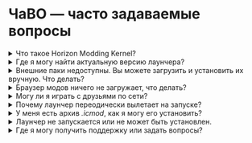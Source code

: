 # ЧаВО — часто задаваемые вопросы

<details>
<summary>Что такое Horizon Modding Kernel?</summary>
<div>

*Horizon Modding Kernel* — гибкий лаунчер для модификации игр, а прежде всего, загрузчик модов для Minecraft: Bedrock Edition (и, возможно, других игр в будущем) на любом Android устройстве.

:::info Ключевые особенности Horizon Modding Kernel

- Создание модов для любых игр, которые есть на вашем устройстве
- Замена существующих ресурсов игры и добавление новых
- Гибкий API, позволяющий создавать стабильные и мощные окружения для моддинга игр
- Дополнительные возможности поддержки Unity, а также C/C++ приложений

:::

Вы можете запускать моды для Minecraft: Bedrock Edition, в загрузчике обеспечена полная обратная совместимость с модами для *Inner Core*. Кроме того, в лаунчере доступно обширное количество нового функционала, обновлена используемая версия Minecraft, а существующий функционал был доработан и стабилизирован.

Все моды, разработанные для Inner Core могут быть запущены с помощью Horizon, большая часть портов больших модов, таких как Industrial Craft, Forestry, Harvest Craft, Blood Magic и др., была дополнительно оптимизирована для работы в Horizon.

</div>
</details>

<details>
<summary>Где я могу найти актуальную версию лаунчера?</summary>
<div>

Для начала игры с модами понадобится Horizon, в нем потребуется загрузить Inner Core.

Загрузите последнюю версию по [этой ссылке](https://drive.google.com/file/d/14SBKQSYbMGRT-Z5_cowYVfYiWTKD605c/view) и установите ее, разрешив [установку из сторонних источников](https://lumpics.ru/how-allow-installation-from-unknown-sources-on-android/). Откройте приложение и загрузите пак *Inner Core* (либо *Inner Core Test* если желаете получать обновления чуть чаще остальных), *Inner Core Legacy* устарел и не рекомендуется к установке.

Приложение может перезапуститься для завершения установки, теперь вы можете установить желаемые модификации, используя *Браузер модов* на главной странице пака. Для запуска модифицированной игры, по условиям лицензии, у вас должен быть установлен Майнкрафт. Если его нет, можете [загрузить пустышку](https://vk.com/nernar?w=wall-148880110_227) без самой игры, она не занимает место и позволяет лаунчеру запускаться. Приятной игры!

Чтобы получить полную инструкцию, откройте [эту страницу документации](/docs/getting-started/installing-pack#начнем-с-лаунчера).

</div>
</details>

<details>
<summary>Внешние паки недоступны. Вы можете загрузить и установить их вручную. Что делать?</summary>
<div>

Если внешние паки недоступны, скорее всего провайдер связи блокирует доступ к [gitlab.com](https://gitlab.com) на котором находятся все версии *Inner Core*. Поможет практически любой VPN, после загрузки он не потребуется. Если проблема не в этом, проверьте [статус сайта](https://status.gitlab.com/), возможно нужно просто немного подождать.

</div>
</details>

<details>
<summary>Браузер модов ничего не загружает, что делать?</summary>
<div>

Если браузер модов недоступен, скорее всего провайдер связи блокирует доступ к [icmods.mineprogramming.org](https://icmods.mineprogramming.org) на котором находятся все моды и модпаки *Inner Core*. Поможет практически любой VPN, после загрузки он не потребуется. Если проблема не в этом, возможно нужно просто немного подождать.

</div>
</details>

<details>
<summary>Могу ли я играть с друзьями по сети?</summary>
<div>

Для игры по сети дистанционно, устройство, в чей мир хотят зайти другие игроки, должно быть подключено к Wi-Fi. Все игроки должны войти в Xbox Live и добавить друг друга в друзья (через вкладку в главном меню игры). Если появились проблемы, отпишитесь [к нам в поддержку](https://vk.com/im?sel=-129680450), попробуем решить вашу проблему.

Хотите большего? Загрузите [серверное ядро ZoteCore](https://github.com/Reider745/ZoteCoreLoader/actions), все дальнейшие инструкции можно найти здесь: [Reider745/ZoteCoreLoader](https://github.com/Reider745/ZoteCoreLoader/blob/NukkitMot/README-RU.md).

</div>
</details>

<details>
<summary>Почему лаунчер переодически вылетает на запуске?</summary>
<div>

Временами случаются вылеты, это происходит не так часто, но иногда происходит. У нас есть выбор: без вылетов на запуске, но с вылетами в игре, либо же только временами на запуске. Если проблемы повторяются, можно остановить приложение и очистить кеш, этого достаточно в большинстве случаев.

</div>
</details>

<details>
<summary>У меня есть архив <i>.icmod</i>, как я могу его установить?</summary>
<div>

Это обычный zip-архив, измените его формат если возникают проблемы с открытием. Нужно распаковать его в папку с паком, найти которую можно с помощью [статьи по установке проводника](https://nernar.github.io/ru/docs/getting-started/installing-pack#%D1%83%D1%81%D1%82%D0%B0%D0%BD%D0%BE%D0%B2%D0%BA%D0%B0-%D1%84%D0%B0%D0%B9%D0%BB%D0%BE%D0%B2%D0%BE%D0%B3%D0%BE-%D0%BC%D0%B5%D0%BD%D0%B5%D0%B4%D0%B6%D0%B5%D1%80%D0%B0).

</div>
</details>

<details>
<summary>Лаунчер не запускается или не может быть установлен.</summary>
<div>

Обычно, это проблемы по типу *Приложение не поддерживается на вашем устройстве*, постоянные вылеты на запуске и подобные. Скорее всего, ваше устройство действительно пока не поддерживается. Проверьте, чтобы процессор поддерживал архитектуру __armeabi-v7a__, она необходима для запуска игры. Либо ожидайте новостей в [нашей группе](https://vk.com/core_engine), работа над поддержкой 64 битных устройств в процессе.

</div>
</details>

<details>
<summary>Где я могу получить поддержку или задать вопросы?</summary>
<div>

Мы не можем заранее ответить на каждый вопрос, но если таковой возник, оперативно решим его в [нашей группе](https://vk.com/core_engine). Напишите в сообщения для получения помощи, либо подпишитесь на сообщество для отслеживания новостей по вышедшим модам и их развитию.

</div>
</details>
